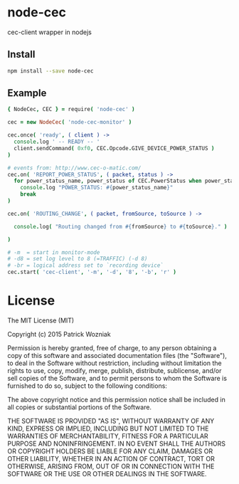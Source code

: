 # node-cec
cec-client wrapper in nodejs

## Install

```bash
npm install --save node-cec
```

## Example

```coffeescript
{ NodeCec, CEC } = require( 'node-cec' )

cec = new NodeCec( 'node-cec-monitor' )

cec.once( 'ready', ( client ) ->
  console.log ' -- READY -- '
  client.sendCommand( 0xf0, CEC.Opcode.GIVE_DEVICE_POWER_STATUS )
)

# events from: http://www.cec-o-matic.com/
cec.on( 'REPORT_POWER_STATUS', ( packet, status ) ->
  for power_status_name, power_status of CEC.PowerStatus when power_status == status
    console.log "POWER_STATUS: #{power_status_name}"
    break
)

cec.on( 'ROUTING_CHANGE', ( packet, fromSource, toSource ) ->

  console.log( "Routing changed from #{fromSource} to #{toSource}." )

)

# -m  = start in monitor-mode
# -d8 = set log level to 8 (=TRAFFIC) (-d 8)
# -br = logical address set to `recording device`
cec.start( 'cec-client', '-m', '-d', '8', '-b', 'r' )
```



# License

The MIT License (MIT)

Copyright (c) 2015 Patrick Wozniak

Permission is hereby granted, free of charge, to any person obtaining a copy
of this software and associated documentation files (the "Software"), to deal
in the Software without restriction, including without limitation the rights
to use, copy, modify, merge, publish, distribute, sublicense, and/or sell
copies of the Software, and to permit persons to whom the Software is
furnished to do so, subject to the following conditions:

The above copyright notice and this permission notice shall be included in
all copies or substantial portions of the Software.

THE SOFTWARE IS PROVIDED "AS IS", WITHOUT WARRANTY OF ANY KIND, EXPRESS OR
IMPLIED, INCLUDING BUT NOT LIMITED TO THE WARRANTIES OF MERCHANTABILITY,
FITNESS FOR A PARTICULAR PURPOSE AND NONINFRINGEMENT. IN NO EVENT SHALL THE
AUTHORS OR COPYRIGHT HOLDERS BE LIABLE FOR ANY CLAIM, DAMAGES OR OTHER
LIABILITY, WHETHER IN AN ACTION OF CONTRACT, TORT OR OTHERWISE, ARISING FROM,
OUT OF OR IN CONNECTION WITH THE SOFTWARE OR THE USE OR OTHER DEALINGS IN
THE SOFTWARE.
